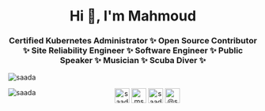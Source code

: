 <h1 align="center">Hi 👋, I'm Mahmoud</h1>
<h3 align="center">Certified Kubernetes Administrator ✨ Open Source Contributor ✨ Site Reliability Engineer ✨ Software Engineer ✨ Public Speaker ✨ Musician ✨ Scuba Diver ✨</h3>

<p align="left"> <img src="https://komarev.com/ghpvc/?username=saada" alt="saada" /> </p>

<p><img align="left" src="https://github-readme-stats.vercel.app/api/top-langs/?username=saada&layout=compact&hide=html" alt="saada" /></p>

<p align="center">
<a href="https://twitter.com/saadazzz" target="blank"><img align="center" src="https://cdn.jsdelivr.net/npm/simple-icons@3.0.1/icons/twitter.svg" alt="saadazzz" height="30" width="30" /></a>
<a href="https://linkedin.com/in/msaada" target="blank"><img align="center" src="https://cdn.jsdelivr.net/npm/simple-icons@3.0.1/icons/linkedin.svg" alt="msaada" height="30" width="30" /></a>
<a href="https://stackoverflow.com/users/saada" target="blank"><img align="center" src="https://cdn.jsdelivr.net/npm/simple-icons@3.0.1/icons/stackoverflow.svg" alt="saada" height="30" width="30" /></a>
<a href="https://medium.com/@saadazzz" target="blank"><img align="center" src="https://cdn.jsdelivr.net/npm/simple-icons@3.0.1/icons/medium.svg" alt="@saadazzz" height="30" width="30" /></a>
</p>
